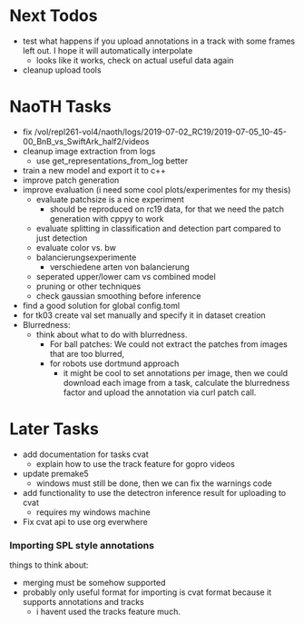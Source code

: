 # Next Todos
- test what happens if you upload annotations in a track with some frames left out. I hope it will automatically interpolate
  - looks like it works, check on actual useful data again
- cleanup upload tools

# NaoTH Tasks
- fix /vol/repl261-vol4/naoth/logs/2019-07-02_RC19/2019-07-05_10-45-00_BnB_vs_SwiftArk_half2/videos
- cleanup image extraction from logs
  - use get_representations_from_log better
- train a new model and export it to c++
- improve patch generation
- improve evaluation (i need some cool plots/experimentes for my thesis)
  - evaluate patchsize is a nice experiment
    - should be reproduced on rc19 data, for that we need the patch generation with cppyy to work
  - evaluate splitting in classification and detection part compared to just detection
  - evaluate color vs. bw
  - balancierungsexperimente
    - verschiedene arten von balancierung
  - seperated upper/lower cam vs combined model
  - pruning or other techniques
  - check gaussian smoothing before inference
- find a good solution for global config.toml
- for tk03 create val set manually and specify it in dataset creation
- Blurredness:
  - think about what to do with blurredness. 
    - For ball patches: We could not extract the patches from images that are too blurred, 
    - for robots use dortmund approach
      - it might be cool to set annotations per image, then we could download each image from a task, calculate the blurredness factor and upload the annotation via curl patch call.

# Later Tasks
- add documentation for tasks cvat
  - explain how to use the track feature for gopro videos
- update premake5
  - windows must still be done, then we can fix the warnings code
- add functionality to use the detectron inference result for uploading to cvat
  - requires my windows machine
- Fix cvat api to use org everwhere

### Importing SPL style annotations
things to think about:
- merging must be somehow supported
- probably only useful format for importing is cvat format because it supports annotations and tracks
  - i havent used the tracks feature much. 